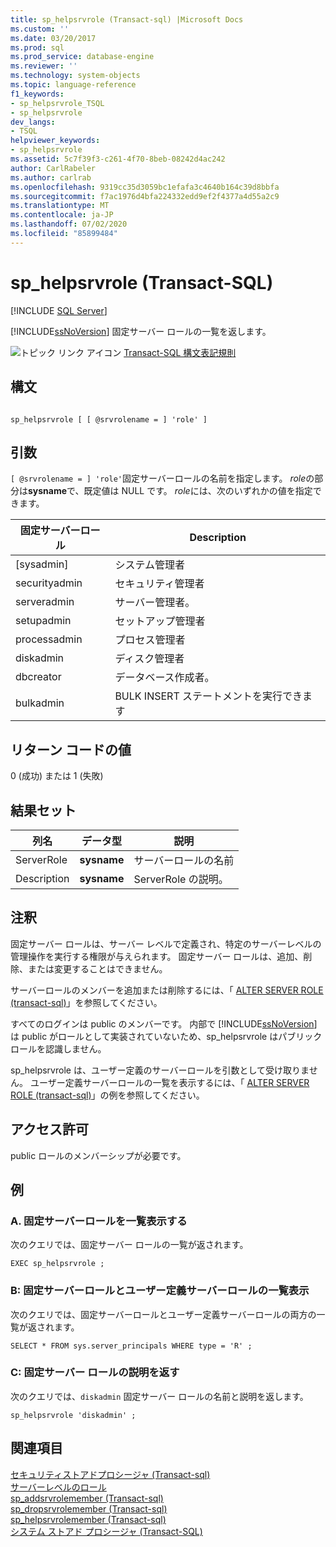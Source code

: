 ```yaml
---
title: sp_helpsrvrole (Transact-sql) |Microsoft Docs
ms.custom: ''
ms.date: 03/20/2017
ms.prod: sql
ms.prod_service: database-engine
ms.reviewer: ''
ms.technology: system-objects
ms.topic: language-reference
f1_keywords:
- sp_helpsrvrole_TSQL
- sp_helpsrvrole
dev_langs:
- TSQL
helpviewer_keywords:
- sp_helpsrvrole
ms.assetid: 5c7f39f3-c261-4f70-8beb-08242d4ac242
author: CarlRabeler
ms.author: carlrab
ms.openlocfilehash: 9319cc35d3059bc1efafa3c4640b164c39d8bbfa
ms.sourcegitcommit: f7ac1976d4bfa224332edd9ef2f4377a4d55a2c9
ms.translationtype: MT
ms.contentlocale: ja-JP
ms.lasthandoff: 07/02/2020
ms.locfileid: "85899484"
---
```

# <a name="sp_helpsrvrole-transact-sql"></a>sp_helpsrvrole (Transact-SQL)
[!INCLUDE [SQL Server](../../includes/applies-to-version/sqlserver.md)]

  [!INCLUDE[ssNoVersion](../../includes/ssnoversion-md.md)] 固定サーバー ロールの一覧を返します。  
  
 ![トピック リンク アイコン](../../database-engine/configure-windows/media/topic-link.gif "トピック リンク アイコン") [Transact-SQL 構文表記規則](../../t-sql/language-elements/transact-sql-syntax-conventions-transact-sql.md)  
  
## <a name="syntax"></a>構文  
  
```  
  
sp_helpsrvrole [ [ @srvrolename = ] 'role' ]  
```  
  
## <a name="arguments"></a>引数  
`[ @srvrolename = ] 'role'`固定サーバーロールの名前を指定します。 *role*の部分は**sysname**で、既定値は NULL です。 *role*には、次のいずれかの値を指定できます。  
  
|固定サーバーロール|Description|  
|-----------------------|-----------------|  
|[sysadmin]|システム管理者|  
|securityadmin|セキュリティ管理者|  
|serveradmin|サーバー管理者。|  
|setupadmin|セットアップ管理者|  
|processadmin|プロセス管理者|  
|diskadmin|ディスク管理者|  
|dbcreator|データベース作成者。|  
|bulkadmin|BULK INSERT ステートメントを実行できます|  
  
## <a name="return-code-values"></a>リターン コードの値  
 0 (成功) または 1 (失敗)  
  
## <a name="result-sets"></a>結果セット  
  
|列名|データ型|説明|  
|-----------------|---------------|-----------------|  
|ServerRole|**sysname**|サーバーロールの名前|  
|Description|**sysname**|ServerRole の説明。|  
  
## <a name="remarks"></a>注釈  
 固定サーバー ロールは、サーバー レベルで定義され、特定のサーバーレベルの管理操作を実行する権限が与えられます。 固定サーバー ロールは、追加、削除、または変更することはできません。  
  
 サーバーロールのメンバーを追加または削除するには、「 [ALTER SERVER ROLE &#40;transact-sql&#41;](../../t-sql/statements/alter-server-role-transact-sql.md)」を参照してください。  
  
 すべてのログインは public のメンバーです。 内部で [!INCLUDE[ssNoVersion](../../includes/ssnoversion-md.md)] は public がロールとして実装されていないため、sp_helpsrvrole はパブリックロールを認識しません。  
  
 sp_helpsrvrole は、ユーザー定義のサーバーロールを引数として受け取りません。 ユーザー定義サーバーロールの一覧を表示するには、「 [ALTER SERVER ROLE &#40;transact-sql&#41;](../../t-sql/statements/alter-server-role-transact-sql.md)」の例を参照してください。  
  
## <a name="permissions"></a>アクセス許可  
 public ロールのメンバーシップが必要です。  
  
## <a name="examples"></a>例  
  
### <a name="a-listing-the-fixed-server-roles"></a>A. 固定サーバーロールを一覧表示する  
 次のクエリでは、固定サーバー ロールの一覧が返されます。  
  
```  
EXEC sp_helpsrvrole ;  
```  
  
### <a name="b-listing-fixed-and-user-defined-server-roles"></a>B: 固定サーバーロールとユーザー定義サーバーロールの一覧表示  
 次のクエリでは、固定サーバーロールとユーザー定義サーバーロールの両方の一覧が返されます。  
  
```  
SELECT * FROM sys.server_principals WHERE type = 'R' ;  
```  
  
### <a name="c-returning-a-description-of-a-fixed-server-role"></a>C: 固定サーバー ロールの説明を返す  
 次のクエリでは、`diskadmin` 固定サーバー ロールの名前と説明を返します。  
  
```  
sp_helpsrvrole 'diskadmin' ;  
```  
  
## <a name="see-also"></a>関連項目  
 [セキュリティストアドプロシージャ &#40;Transact-sql&#41;](../../relational-databases/system-stored-procedures/security-stored-procedures-transact-sql.md)   
 [サーバーレベルのロール](../../relational-databases/security/authentication-access/server-level-roles.md)   
 [sp_addsrvrolemember &#40;Transact-sql&#41;](../../relational-databases/system-stored-procedures/sp-addsrvrolemember-transact-sql.md)   
 [sp_dropsrvrolemember &#40;Transact-sql&#41;](../../relational-databases/system-stored-procedures/sp-dropsrvrolemember-transact-sql.md)   
 [sp_helpsrvrolemember &#40;Transact-sql&#41;](../../relational-databases/system-stored-procedures/sp-helpsrvrolemember-transact-sql.md)   
 [システム ストアド プロシージャ &#40;Transact-SQL&#41;](../../relational-databases/system-stored-procedures/system-stored-procedures-transact-sql.md)  
  
  
